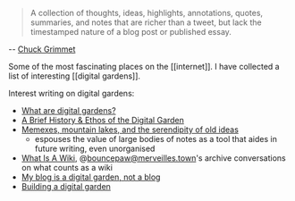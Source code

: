 > A collection of thoughts, ideas, highlights, annotations, quotes, summaries, and notes that are richer than a tweet, but lack the timestamped nature of a blog post or published essay.

-- [Chuck Grimmet](https://cagrimmett.com/ideas/2020/11/08/what-are-digital-gardens/)

Some of the most fascinating places on the [[internet]].  I have collected a list of interesting [[digital gardens]].

Interest writing on digital gardens:

- [What are digital gardens?](https://cagrimmett.com/ideas/2020/11/08/what-are-digital-gardens/)
- [A Brief History & Ethos of the Digital Garden](https://maggieappleton.com/garden-history)
- [Memexes, mountain lakes, and the serendipity of old ideas](https://interconnected.org/home/2021/02/10/reservoirs)
	- espouses the value of large bodies of notes as a tool that aides in future writing, even unorganised
- [What Is A Wiki](https://garden.bouncepaw.com/hypha/what_is_a_wiki), @bouncepaw@merveilles.town's archive conversations on what counts as a wiki
- [My blog is a digital garden, not a blog](https://joelhooks.com/digital-garden)
- [Building a digital garden](https://tomcritchlow.com/2019/02/17/building-digital-garden)